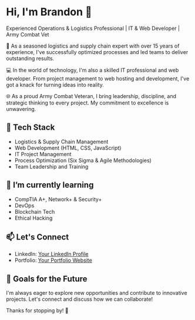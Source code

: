 # Hi, I'm Brandon 👋

Experienced Operations & Logistics Professional | IT & Web Developer | Army Combat Vet

🚀 As a seasoned logistics and supply chain expert with over 15 years of experience, I've successfully optimized processes and led teams to deliver outstanding results.

💻 In the world of technology, I'm also a skilled IT professional and web developer. From project management to web hosting and development, I've got a knack for turning ideas into reality.

🌐 As a proud Army Combat Veteran, I bring leadership, discipline, and strategic thinking to every project. My commitment to excellence is unwavering.

## 🔧 Tech Stack

- Logistics & Supply Chain Management
- Web Development (HTML, CSS, JavaScript)
- IT Project Management
- Process Optimization (Six Sigma & Agile Methodologies)
- Team Leadership and Training

## 🌱 I’m currently learning

- CompTIA A+, Network+ & Security+
- DevOps
- Blockchain Tech
- Ethical Hacking

## 📫 Let's Connect

- LinkedIn: [Your LinkedIn Profile](https://www.linkedin.com/in/worobi/)
- Portfolio: [Your Portfolio Website](https://www.worobi.com)

## 🚀 Goals for the Future

I'm always eager to explore new opportunities and contribute to innovative projects. Let's connect and discuss how we can collaborate!

Thanks for stopping by! 👊
